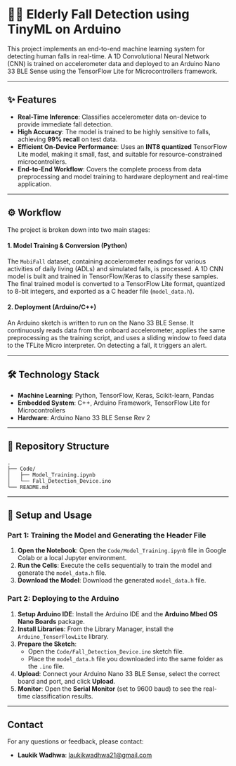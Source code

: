 # 🤸‍♂️ Elderly Fall Detection using TinyML on Arduino

This project implements an end-to-end machine learning system for detecting human falls in real-time. A 1D Convolutional Neural Network (CNN) is trained on accelerometer data and deployed to an Arduino Nano 33 BLE Sense using the TensorFlow Lite for Microcontrollers framework.

-----

## ✨ Features

  * **Real-Time Inference**: Classifies accelerometer data on-device to provide immediate fall detection.
  * **High Accuracy**: The model is trained to be highly sensitive to falls, achieving **99% recall** on test data.
  * **Efficient On-Device Performance**: Uses an **INT8 quantized** TensorFlow Lite model, making it small, fast, and suitable for resource-constrained microcontrollers.
  * **End-to-End Workflow**: Covers the complete process from data preprocessing and model training to hardware deployment and real-time application.

-----

## ⚙️ Workflow

The project is broken down into two main stages:

#### 1\. Model Training & Conversion (Python)

The `MobiFall` dataset, containing accelerometer readings for various activities of daily living (ADLs) and simulated falls, is processed. A 1D CNN model is built and trained in TensorFlow/Keras to classify these samples. The final trained model is converted to a TensorFlow Lite format, quantized to 8-bit integers, and exported as a C header file (`model_data.h`).

#### 2\. Deployment (Arduino/C++)

An Arduino sketch is written to run on the Nano 33 BLE Sense. It continuously reads data from the onboard accelerometer, applies the same preprocessing as the training script, and uses a sliding window to feed data to the TFLite Micro interpreter. On detecting a fall, it triggers an alert.

-----

## 🛠️ Technology Stack

  * **Machine Learning**: Python, TensorFlow, Keras, Scikit-learn, Pandas
  * **Embedded System**: C++, Arduino Framework, TensorFlow Lite for Microcontrollers
  * **Hardware**: Arduino Nano 33 BLE Sense Rev 2

-----

## 📂 Repository Structure

```
.
├── Code/
│   ├── Model_Training.ipynb
│   └── Fall_Detection_Device.ino
└── README.md
```

-----

## 🚀 Setup and Usage

### Part 1: Training the Model and Generating the Header File

1.  **Open the Notebook**: Open the `Code/Model_Training.ipynb` file in Google Colab or a local Jupyter environment.
2.  **Run the Cells**: Execute the cells sequentially to train the model and generate the `model_data.h` file.
3.  **Download the Model**: Download the generated `model_data.h` file.

### Part 2: Deploying to the Arduino

1.  **Setup Arduino IDE**: Install the Arduino IDE and the **Arduino Mbed OS Nano Boards** package.
2.  **Install Libraries**: From the Library Manager, install the `Arduino_TensorFlowLite` library.
3.  **Prepare the Sketch**:
      * Open the `Code/Fall_Detection_Device.ino` sketch file.
      * Place the `model_data.h` file you downloaded into the same folder as the `.ino` file.
4.  **Upload**: Connect your Arduino Nano 33 BLE Sense, select the correct board and port, and click **Upload**.
5.  **Monitor**: Open the **Serial Monitor** (set to 9600 baud) to see the real-time classification results.

-----

## Contact

For any questions or feedback, please contact:

  * **Laukik Wadhwa**: laukikwadhwa21@gmail.com
